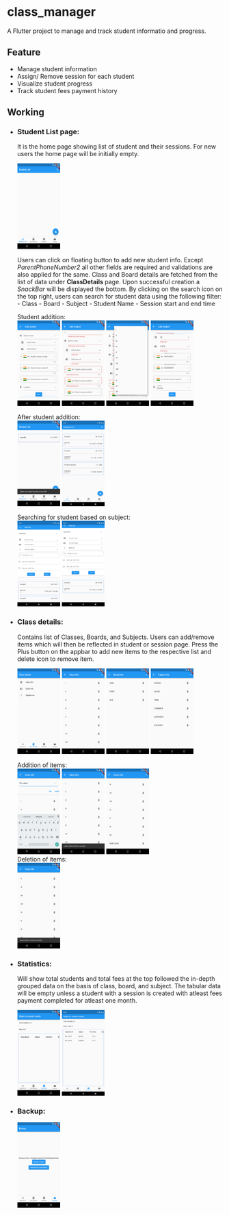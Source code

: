 # class_manager

A Flutter project to manage and track student informatio and progress.

## Feature
- Manage student information
- Assign/ Remove session for each student
- Visualize student progress
- Track student fees payment history

## Working
- ### Student List page: 
  It is the home page showing list of student and their sessions. For new users the home page will be initially empty.
  <p>
    <img src='/Images/HomePage.png' width = 100, height = 200>
  </p>
  Users can click on floating button to add new student info. Except <i>ParentPhoneNumber2</i> all other fields are required and validations are also applied for the same. Class and Board details are fetched from the list of data under <b>ClassDetails</b> page. Upon successful creation a <i>SnackBar</i> will be displayed the bottom. 
  By clicking on the search icon on the top right, users can search for student data using the following filter:
  - Class
  - Board
  - Subject
  - Student Name
  - Session start and end time
  <p>
  Student addition:<br>
  <img src='/Images/Screenshot_1667227281.png' width = 100, height = 200>
  <img src='/Images/Screenshot_1667227518.png' width = 100, height = 200>
  <img src='/Images/Screenshot_1667227532.png' width = 100, height = 200>
  <img src='/Images/Screenshot_1667227554.png' width = 100, height = 200>
  <br>
  </p>
  
  <p>
  After student addition:<br>
  <img src='/Images/Screenshot_1667227560.png' width = 100, height = 200>
  <img src='/Images/Screenshot_20221101-224103.png' width = 100, height = 200>
  </p>
  
  <p>
  Searching for student based on subject:<br>
  <img src='/Images/Screenshot_20221101-224108.png' width = 100, height = 200>
  <img src='/Images/Screenshot_20221101-224122.png' width = 100, height = 200>
  </p>
- ### Class details: 
  Contains list of Classes, Boards, and Subjects. Users can add/remove items which will then be reflected in student or session page. Press the Plus button on the appbar to add new items to the respective list and delete icon to remove item.
  <p>
    <img src='/Images/Screenshot_1667227245.png' width = 100, height = 200>
    <img src='/Images/Screenshot_1667227261.png' width = 100, height = 200>
    <img src='/Images/Screenshot_1667227265.png' width = 100, height = 200>
    <img src='/Images/Screenshot_1667227267.png' width = 100, height = 200>
  
    <p>
      Addition of items:<br>
      <img src='/Images/Screenshot_1667227868.png' width = 100, height = 200>
      <img src='/Images/Screenshot_1667227874.png' width = 100, height = 200>
      <img src='/Images/Screenshot_1667227878.png' width = 100, height = 200><br>
      Deletion of items:<br>
      <img src='/Images/Screenshot_1667227909.png' width = 100, height = 200>
    </p>
  </p>
- ### Statistics: 
  Will show total students and total fees at the top followed the in-depth grouped data on the basis of class, board, and subject.
  The tabular data will be empty unless a student with a session is created with atleast fees payment completed for atleast one month.
  <p>
    <img src='/Images/Screenshot_1667227248.png' width = 100, height = 200>  
    <img src='/Images/Screenshot_20221101-223950.png' width = 100, height = 200>  
  </p>
- ### Backup: 
  <p>
    <img src='/Images/Screenshot_1667227251.png' width = 100, height = 200>  
  </p>
